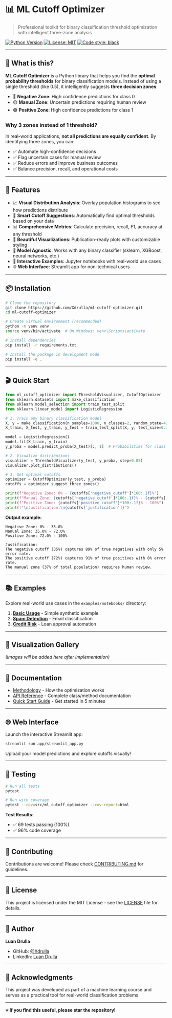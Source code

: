 # 📊 ML Cutoff Optimizer

> Professional toolkit for binary classification threshold optimization with intelligent three-zone analysis

[![Python Version](https://img.shields.io/badge/python-3.8%2B-blue.svg)](https://www.python.org/downloads/)
[![License: MIT](https://img.shields.io/badge/License-MIT-yellow.svg)](https://opensource.org/licenses/MIT)
[![Code style: black](https://img.shields.io/badge/code%20style-black-000000.svg)](https://github.com/psf/black)

---

## 🎯 What is this?

**ML Cutoff Optimizer** is a Python library that helps you find the **optimal probability thresholds** for binary classification models. Instead of using a single threshold (like 0.5), it intelligently suggests **three decision zones**:

- 🔴 **Negative Zone**: High confidence predictions for class 0
- 🟡 **Manual Zone**: Uncertain predictions requiring human review
- 🟢 **Positive Zone**: High confidence predictions for class 1

### Why 3 zones instead of 1 threshold?

In real-world applications, **not all predictions are equally confident**. By identifying three zones, you can:

- ✅ Automate high-confidence decisions
- ✅ Flag uncertain cases for manual review
- ✅ Reduce errors and improve business outcomes
- ✅ Balance precision, recall, and operational costs

---

## 🚀 Features

- 📈 **Visual Distribution Analysis**: Overlay population histograms to see how predictions distribute
- 🎯 **Smart Cutoff Suggestions**: Automatically find optimal thresholds based on your data
- 📊 **Comprehensive Metrics**: Calculate precision, recall, F1, accuracy at any threshold
- 🎨 **Beautiful Visualizations**: Publication-ready plots with customizable styling
- 🔧 **Model Agnostic**: Works with any binary classifier (sklearn, XGBoost, neural networks, etc.)
- 📓 **Interactive Examples**: Jupyter notebooks with real-world use cases
- 🌐 **Web Interface**: Streamlit app for non-technical users

---

## 📦 Installation

```bash
# Clone the repository
git clone https://github.com/Xdrulla/ml-cutoff-optimizer.git
cd ml-cutoff-optimizer

# Create virtual environment (recommended)
python -m venv venv
source venv/bin/activate  # On Windows: venv\Scripts\activate

# Install dependencies
pip install -r requirements.txt

# Install the package in development mode
pip install -e .
```

---

## 🎬 Quick Start

```python
from ml_cutoff_optimizer import ThresholdVisualizer, CutoffOptimizer
from sklearn.datasets import make_classification
from sklearn.model_selection import train_test_split
from sklearn.linear_model import LogisticRegression

# 1. Train any binary classification model
X, y = make_classification(n_samples=1000, n_classes=2, random_state=42)
X_train, X_test, y_train, y_test = train_test_split(X, y, test_size=0.3)

model = LogisticRegression()
model.fit(X_train, y_train)
y_proba = model.predict_proba(X_test)[:, 1]  # Probabilities for class 1

# 2. Visualize distributions
visualizer = ThresholdVisualizer(y_test, y_proba, step=0.05)
visualizer.plot_distributions()

# 3. Get optimal cutoffs
optimizer = CutoffOptimizer(y_test, y_proba)
cutoffs = optimizer.suggest_three_zones()

print(f"Negative Zone: 0% - {cutoffs['negative_cutoff']*100:.1f}%")
print(f"Manual Zone: {cutoffs['negative_cutoff']*100:.1f}% - {cutoffs['positive_cutoff']*100:.1f}%")
print(f"Positive Zone: {cutoffs['positive_cutoff']*100:.1f}% - 100%")
print(f"\nJustification:\n{cutoffs['justification']}")
```

**Output example:**

```
Negative Zone: 0% - 35.0%
Manual Zone: 35.0% - 72.0%
Positive Zone: 72.0% - 100%

Justification:
The negative cutoff (35%) captures 89% of true negatives with only 5% error rate.
The positive cutoff (72%) captures 91% of true positives with 8% error rate.
The manual zone (37% of total population) requires human review.
```

---

## 📚 Examples

Explore real-world use cases in the `examples/notebooks/` directory:

1. **[Basic Usage](examples/notebooks/01_basic_usage.ipynb)** - Simple synthetic example
2. **[Spam Detection](examples/notebooks/02_spam_detection.ipynb)** - Email classification
3. **[Credit Risk](examples/notebooks/03_credit_risk.ipynb)** - Loan approval automation

---

## 🎨 Visualization Gallery

*(Images will be added here after implementation)*

---

## 📖 Documentation

- [Methodology](docs/methodology.md) - How the optimization works
- [API Reference](docs/api_reference.md) - Complete class/method documentation
- [Quick Start Guide](QUICKSTART.md) - Get started in 5 minutes

---

## 🌐 Web Interface

Launch the interactive Streamlit app:

```bash
streamlit run app/streamlit_app.py
```

Upload your model predictions and explore cutoffs visually!

---

## 🧪 Testing

```bash
# Run all tests
pytest

# Run with coverage
pytest --cov=src/ml_cutoff_optimizer --cov-report=html
```

**Test Results:**
- ✅ 69 tests passing (100%)
- ✅ 96% code coverage

---

## 🤝 Contributing

Contributions are welcome! Please check [CONTRIBUTING.md](CONTRIBUTING.md) for guidelines.

---

## 📄 License

This project is licensed under the MIT License - see the [LICENSE](LICENSE) file for details.

---

## 👤 Author

**Luan Drulla**

- GitHub: [@Xdrulla](https://github.com/Xdrulla)
- LinkedIn: [Luan Drulla](https://www.linkedin.com/in/luan-drulla-822a24189/)

---

## 🙏 Acknowledgments

This project was developed as part of a machine learning course and serves as a practical tool for real-world classification problems.

---

**⭐ If you find this useful, please star the repository!**

